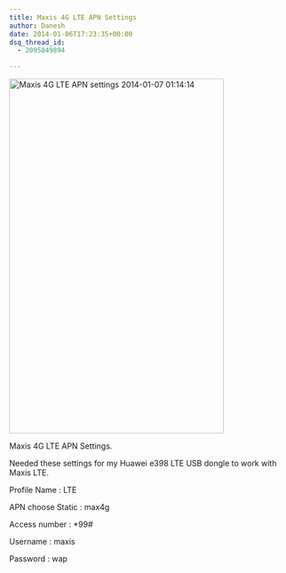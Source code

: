 ```yaml
---
title: Maxis 4G LTE APN Settings
author: Danesh
date: 2014-01-06T17:23:35+00:00
dsq_thread_id:
  - 2095849894

---
```

<a href="/posts/maxis-4g-lte-apn-settings/maxis-4g-lte-apn-settings-2014-01-07-011414/" rel="attachment wp-att-3393"><img loading="lazy" class="alignnone size-full wp-image-3393" alt="Maxis 4G LTE APN settings 2014-01-07 01:14:14" src="/wp-content/uploads/2014/01/Maxis-4G-LTE-APN-settings-2014-01-07-011414.png" width="386" height="639" /></a>

Maxis 4G LTE APN Settings.

Needed these settings for my Huawei e398 LTE USB dongle to work with Maxis LTE.

Profile Name : LTE

APN choose Static : max4g

Access number : *99#

Username : maxis

Password : wap